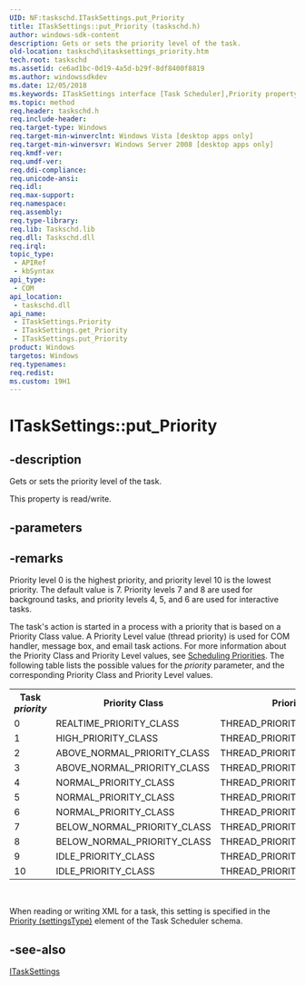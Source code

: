 ```yaml
---
UID: NF:taskschd.ITaskSettings.put_Priority
title: ITaskSettings::put_Priority (taskschd.h)
author: windows-sdk-content
description: Gets or sets the priority level of the task.
old-location: taskschd\itasksettings_priority.htm
tech.root: taskschd
ms.assetid: ce6ad1bc-0d19-4a5d-b29f-8df8400f8819
ms.author: windowssdkdev
ms.date: 12/05/2018
ms.keywords: ITaskSettings interface [Task Scheduler],Priority property, ITaskSettings.Priority, ITaskSettings.put_Priority, ITaskSettings::Priority, ITaskSettings::get_Priority, ITaskSettings::put_Priority, Priority property [Task Scheduler], Priority property [Task Scheduler],ITaskSettings interface, put_Priority, taskschd.itasksettings_priority, taskschd/ITaskSettings::Priority, taskschd/ITaskSettings::get_Priority, taskschd/ITaskSettings::put_Priority
ms.topic: method
req.header: taskschd.h
req.include-header: 
req.target-type: Windows
req.target-min-winverclnt: Windows Vista [desktop apps only]
req.target-min-winversvr: Windows Server 2008 [desktop apps only]
req.kmdf-ver: 
req.umdf-ver: 
req.ddi-compliance: 
req.unicode-ansi: 
req.idl: 
req.max-support: 
req.namespace: 
req.assembly: 
req.type-library: 
req.lib: Taskschd.lib
req.dll: Taskschd.dll
req.irql: 
topic_type:
 - APIRef
 - kbSyntax
api_type:
 - COM
api_location:
 - taskschd.dll
api_name:
 - ITaskSettings.Priority
 - ITaskSettings.get_Priority
 - ITaskSettings.put_Priority
product: Windows
targetos: Windows
req.typenames: 
req.redist: 
ms.custom: 19H1
---
```


# ITaskSettings::put_Priority


## -description


Gets or sets the priority level of the task.

This property is read/write.


## -parameters


## -remarks



Priority level 0 is the highest priority, and priority level 10 is the lowest priority. The default value is 7. Priority levels 7 and 8 are used for background tasks, and priority levels 4, 5, and 6 are used for interactive tasks.

The task's action is started in a process with a priority that is based on a Priority Class value. A Priority Level value (thread priority) is used for COM handler, message box, and email task actions. For more information about the Priority Class and Priority Level values, see <a href="https://docs.microsoft.com/windows/desktop/ProcThread/scheduling-priorities">Scheduling Priorities</a>. The following table lists the possible values for the <i>priority</i> parameter, and the corresponding Priority Class and Priority Level values.

<table>
<tr>
<th>Task <i>priority</i></th>
<th>Priority Class</th>
<th>Priority Level</th>
</tr>
<tr>
<td>0</td>
<td>REALTIME_PRIORITY_CLASS</td>
<td>THREAD_PRIORITY_TIME_CRITICAL</td>
</tr>
<tr>
<td>1</td>
<td>HIGH_PRIORITY_CLASS</td>
<td>THREAD_PRIORITY_HIGHEST</td>
</tr>
<tr>
<td>2</td>
<td>ABOVE_NORMAL_PRIORITY_CLASS</td>
<td>THREAD_PRIORITY_ABOVE_NORMAL</td>
</tr>
<tr>
<td>3</td>
<td>ABOVE_NORMAL_PRIORITY_CLASS</td>
<td>THREAD_PRIORITY_ABOVE_NORMAL</td>
</tr>
<tr>
<td>4</td>
<td>NORMAL_PRIORITY_CLASS</td>
<td>THREAD_PRIORITY_NORMAL</td>
</tr>
<tr>
<td>5</td>
<td>NORMAL_PRIORITY_CLASS</td>
<td>THREAD_PRIORITY_NORMAL</td>
</tr>
<tr>
<td>6</td>
<td>NORMAL_PRIORITY_CLASS</td>
<td>THREAD_PRIORITY_NORMAL</td>
</tr>
<tr>
<td>7</td>
<td>BELOW_NORMAL_PRIORITY_CLASS</td>
<td>THREAD_PRIORITY_BELOW_NORMAL</td>
</tr>
<tr>
<td>8</td>
<td>BELOW_NORMAL_PRIORITY_CLASS</td>
<td>THREAD_PRIORITY_BELOW_NORMAL</td>
</tr>
<tr>
<td>9</td>
<td>IDLE_PRIORITY_CLASS</td>
<td>THREAD_PRIORITY_LOWEST</td>
</tr>
<tr>
<td>10</td>
<td>IDLE_PRIORITY_CLASS</td>
<td>THREAD_PRIORITY_IDLE</td>
</tr>
</table>
 

When reading or writing XML for a task, this setting is specified in the <a href="https://docs.microsoft.com/windows/desktop/TaskSchd/taskschedulerschema-priority-settingstype-element">Priority (settingsType)</a> element of the Task Scheduler schema.




## -see-also




<a href="https://docs.microsoft.com/windows/desktop/api/taskschd/nn-taskschd-itasksettings">ITaskSettings</a>
 

 

